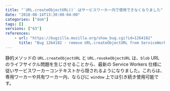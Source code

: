 ```yaml
---
title: "`URL.createObjectURL()` はサービスワーカー内で使用できなくなりました"
date: "2018-08-14T13:30:00-04:00"
categories: ["dom"]
tags: []
versions: ["63"]
references:
    - url: "https://bugzilla.mozilla.org/show_bug.cgi?id=1264182"
      title: "Bug 1264182 - remove URL.createObjectURL from ServiceWorker"
---
```

静的メソッドの `URL.createObjectURL` と `URL.revokeObjectURL` は、`blob` URL のライフサイクル問題を生じさせることから、最新の Service Workers 仕様に従いサービスワーカーコンテキストから隠されるようになりました。これらは、専用ワーカーや共有ワーカー内、ならびに `window` 上では引き続き使用可能です。
